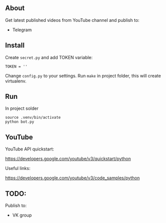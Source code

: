 
## About
Get latest published videos from YouTube channel and publish to:

* Telegram

## Install
Create `secret.py` and add TOKEN variable:
```
TOKEN = ''
```
Change `config.py` to your settings.
Run `make` in project folder, this will create virtualenv.

## Run
In project solder
```
source .venv/bin/activate
python bot.py
```

## YouTube
YouTube API quickstart:

https://developers.google.com/youtube/v3/quickstart/python

Useful links:

https://developers.google.com/youtube/v3/code_samples/python


## TODO:
Publish to:

* VK group